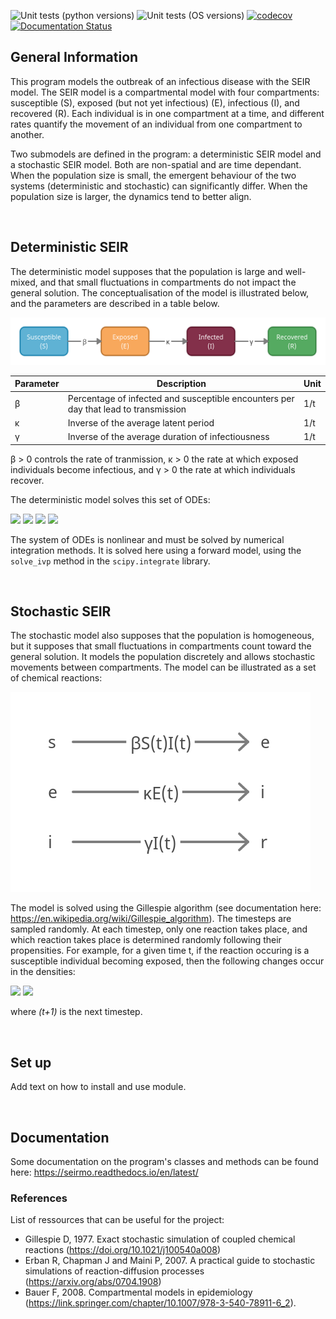 ![Unit tests (python versions)](https://github.com/SABS-R3-Epidemiology/seirmo/workflows/Unit%20tests%20(python%20versions)/badge.svg)
![Unit tests (OS versions)](https://github.com/SABS-R3-Epidemiology/seirmo/workflows/Unit%20tests%20(OS%20versions)/badge.svg)
[![codecov](https://codecov.io/gh/SABS-R3-Epidemiology/seirmo/branch/main/graph/badge.svg?token=D1P3CMQTDP)](https://codecov.io/gh/SABS-R3-Epidemiology/seirmo)
[![Documentation Status](https://readthedocs.org/projects/seirmo/badge/?version=latest)](https://seirmo.readthedocs.io/en/latest/?badge=latest)



## General Information
This program models the outbreak of an infectious disease with the SEIR model. The SEIR model is a compartmental model with four compartments: susceptible (S), exposed (but not yet infectious) (E), infectious (I), and recovered (R). Each individual is in one compartment at a time, and different rates quantify the movement of an individual from one compartment to another. 

Two submodels are defined in the program: a deterministic SEIR model and a stochastic SEIR model. Both are non-spatial and are time dependant. When the population size is small, the emergent behaviour of the two systems (deterministic and stochastic) can significantly differ. When the population size is larger, the dynamics tend to better align.


&nbsp;



## Deterministic SEIR
The deterministic model supposes that the population is large and well-mixed, and that small fluctuations in compartments do not impact the general solution. The conceptualisation of the model is illustrated below, and the parameters are described in a table below.

![SEIR model conceptualisation](./images/seir_conceptualisation.png)


| Parameter     | Description                                                                             | Unit |
| ------------- | --------------------------------------------------------------------------------------- | ---- |
| β             | Percentage of infected and susceptible encounters per day that lead to transmission     | 1/t  |
| κ             | Inverse of the average latent period                                                    | 1/t  |
| γ             | Inverse of the average duration of infectiousness                                       | 1/t  |

β > 0 controls the rate of tranmission, κ > 0 the rate at which exposed individuals become infectious, and γ > 0 the rate at which individuals recover. 


The deterministic model solves this set of ODEs: 

<img src="https://render.githubusercontent.com/render/math?math=\frac{dS(t)}{dt} = - \beta S(t) I(t) ">
<img src="https://render.githubusercontent.com/render/math?math=\frac{dE(t)}{dt} = \beta S(t) I(t) - \kappa E(t) ">
<img src="https://render.githubusercontent.com/render/math?math=\frac{dI(t)}{dt} = \kappa E(t) - \gamma I(t)">
<img src="https://render.githubusercontent.com/render/math?math=\frac{dR(t)}{dt} = \gamma I(t)">

The system of ODEs is nonlinear and must be solved by numerical integration methods. It is solved here using a forward model, using the `solve_ivp` method in the `scipy.integrate` library.


&nbsp;


## Stochastic SEIR
The stochastic model also supposes that the population is homogeneous, but it supposes that small fluctuations in compartments count toward the general solution. It models the population discretely and allows stochastic movements between compartments. The model can be illustrated as a set of chemical reactions:

![SEIR stochastic model reactions](./images/SEIR_stochastic_reactions.png)

The model is solved using the Gillespie algorithm (see documentation here: https://en.wikipedia.org/wiki/Gillespie_algorithm). The timesteps are sampled randomly. At each timestep, only one reaction takes place, and which reaction takes place is determined randomly following their propensities. For example, for a given time t, if the reaction occuring is a susceptible individual becoming exposed, then the following changes occur in the densities:

<img src="https://render.githubusercontent.com/render/math?math=S(t %2B 1)=S(t) - 1 ">

<img src="https://render.githubusercontent.com/render/math?math=E(t %2B 1)=E(t) %2B 1 ">

where _(t+1)_ is the next timestep. 


&nbsp;



## Set up

Add text on how to install and use module. 

&nbsp;


## Documentation 
Some documentation on the program's classes and methods can be found here: https://seirmo.readthedocs.io/en/latest/

### References
List of ressources that can be useful for the project:
* Gillespie D, 1977. Exact stochastic simulation of coupled chemical reactions (https://doi.org/10.1021/j100540a008)
* Erban R, Chapman J and Maini P, 2007. A practical guide to stochastic simulations of reaction-diffusion processes (https://arxiv.org/abs/0704.1908)
* Bauer F, 2008. Compartmental models in epidemiology (https://link.springer.com/chapter/10.1007/978-3-540-78911-6_2).

